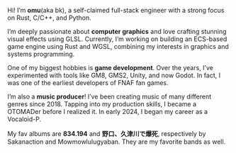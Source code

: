 Hi! I’m **omu**(aka bk), a self-claimed full-stack engineer with a strong focus on Rust, C/C++, and Python.

I’m deeply passionate about **computer graphics** and love crafting stunning visual effects using GLSL. Currently, I’m working on building an ECS-based game engine using Rust and WGSL, combining my interests in graphics and systems programming.

One of my biggest hobbies is **game development**. Over the years, I’ve experimented with tools like GM8, GMS2, Unity, and now Godot. In fact, I was one of the earliest developers of FNAF fan games.

I’m also a **music producer**! I’ve been creating music of many different genres since 2018. Tapping into my production skills, I became a OTOMADer before I realized it. In early 2024, I began my career as a Vocaloid-P.

My fav albums are **834.194** and **野口、久津川で爆死**, respectively by Sakanaction and Mowmowlulugyaban. They are my favorite bands as well.